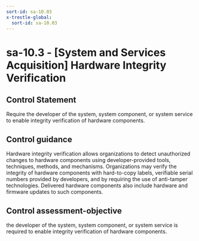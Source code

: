 ```yaml
---
sort-id: sa-10.03
x-trestle-global:
  sort-id: sa-10.03
---
```


# sa-10.3 - \[System and Services Acquisition\] Hardware Integrity Verification

## Control Statement

Require the developer of the system, system component, or system service to enable integrity verification of hardware components.

## Control guidance

Hardware integrity verification allows organizations to detect unauthorized changes to hardware components using developer-provided tools, techniques, methods, and mechanisms. Organizations may verify the integrity of hardware components with hard-to-copy labels, verifiable serial numbers provided by developers, and by requiring the use of anti-tamper technologies. Delivered hardware components also include hardware and firmware updates to such components.

## Control assessment-objective

the developer of the system, system component, or system service is required to enable integrity verification of hardware components.
